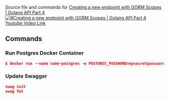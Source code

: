 
Source file and commands for [Creating a new endpoint with GORM Scopes | Golang API Part 4](https://youtu.be/FJ3pqRhOAA0)
[![#Creating a new endpoint with GORM Scopes | Golang API Part 4 Youtube Video Link](https://img.youtube.com/vi/FJ3pqRhOAA0/0.jpg)](https://youtu.be/m_8CjSQ0ZR8)


## Commands

### Run Postgres Docker Container
```json
$ docker run --name some-postgres -e POSTGRES_PASSWORD=mysecretpassword -p 5432:5432 -d postgres
```

### Update Swagger
```json 
swag init
swag fmt
```
